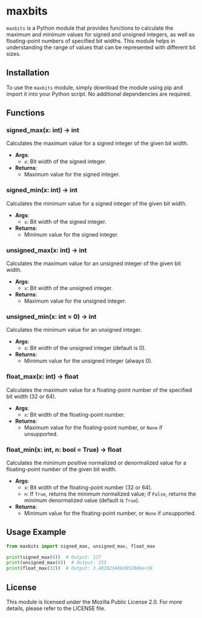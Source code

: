 # maxbits

`maxbits` is a Python module that provides functions to calculate the maximum and minimum values for signed and unsigned integers, as well as floating-point numbers of specified bit widths. This module helps in understanding the range of values that can be represented with different bit sizes.

## Installation

To use the `maxbits` module, simply download the module using pip and import it into your Python script. No additional dependencies are required.

## Functions

### signed_max(x: int) -> int

Calculates the maximum value for a signed integer of the given bit width.

- **Args**: 
  - `x`: Bit width of the signed integer.
- **Returns**: 
  - Maximum value for the signed integer.

### signed_min(x: int) -> int

Calculates the minimum value for a signed integer of the given bit width.

- **Args**: 
  - `x`: Bit width of the signed integer.
- **Returns**: 
  - Minimum value for the signed integer.

### unsigned_max(x: int) -> int

Calculates the maximum value for an unsigned integer of the given bit width.

- **Args**: 
  - `x`: Bit width of the unsigned integer.
- **Returns**: 
  - Maximum value for the unsigned integer.

### unsigned_min(x: int = 0) -> int

Calculates the minimum value for an unsigned integer.

- **Args**: 
  - `x`: Bit width of the unsigned integer (default is 0).
- **Returns**: 
  - Minimum value for the unsigned integer (always 0).

### float_max(x: int) -> float

Calculates the maximum value for a floating-point number of the specified bit width (32 or 64).

- **Args**: 
  - `x`: Bit width of the floating-point number.
- **Returns**: 
  - Maximum value for the floating-point number, or `None` if unsupported.

### float_min(x: int, n: bool = True) -> float

Calculates the minimum positive normalized or denormalized value for a floating-point number of the given bit width.

- **Args**: 
  - `x`: Bit width of the floating-point number (32 or 64).
  - `n`: If `True`, returns the minimum normalized value; if `False`, returns the minimum denormalized value (default is `True`).
- **Returns**: 
  - Minimum value for the floating-point number, or `None` if unsupported.

## Usage Example

```python
from maxbits import signed_max, unsigned_max, float_max

print(signed_max(8))  # Output: 127
print(unsigned_max(8))  # Output: 255
print(float_max(32))  # Output: 3.4028234663852886e+38
```

## License

This module is licensed under the Mozilla Public License 2.0. For more details, please refer to the LICENSE file.